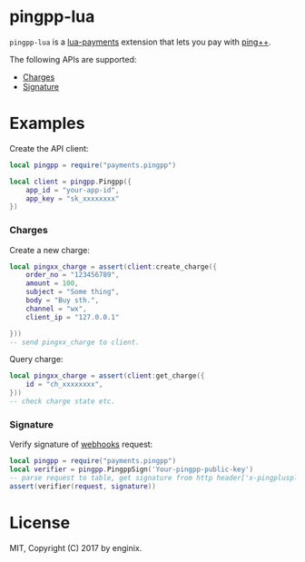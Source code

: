 # pingpp-lua
`pingpp-lua` is a [lua-payments](https://github.com/leafo/lua-payments) extension that lets you pay with [ping++](https://www.pingxx.com).

The following APIs are supported:
- [Charges](#charges)
- [Signature](#signature)
# Examples
Create the API client:
```lua
local pingpp = require("payments.pingpp")

local client = pingpp.Pingpp({
    app_id = "your-app-id",
    app_key = "sk_xxxxxxxx"
})
```

### Charges
Create a new charge:
```lua
local pingxx_charge = assert(client:create_charge({
    order_no = "123456789",
    amount = 100,
    subject = "Some thing",
    body = "Buy sth.",
    channel = "wx",
    client_ip = "127.0.0.1"

}))
-- send pingxx_charge to client.
```
Query charge:
```lua
local pingxx_charge = assert(client:get_charge({
    id = "ch_xxxxxxxx",
}))
-- check charge state etc.
```

### Signature
Verify signature of [webhooks](https://www.pingxx.com/api?language=cURL#events-事件) request:
```lua
local pingpp = require("payments.pingpp")
local verifier = pingpp.PingppSign('Your-pingpp-public-key')
-- parse request to table, get signature from http header['x-pingplusplus-signature']
assert(verifier(request, signature))
```
# License
MIT, Copyright (C) 2017 by enginix.
